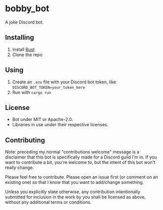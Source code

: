 # bobby_bot

A joke Discord bot.

## Installing

1. Install [Rust](https://www.rust-lang.org/)
1. Clone the repo

## Using

1. Create an `.env` file with your Discord bot token, like `DISCORD_BOT_TOKEN=your_token_here`
1. Run with `cargo run`

## License

- Bot under MIT or Apache-2.0.
- Libraries in use under their respective licenses.

## Contributing

Note: preceding my normal "contributions welcome" message is a disclaimer that this bot is specifically made for a Discord guild I'm in. If you want to contribute a bit, you're welcome to, but the intent of this bot won't really change.

Please feel free to contribute. Please open an issue first (or comment on an existing one) so that I know that you want to add/change something.

Unless you explicitly state otherwise, any contribution intentionally submitted for inclusion in the work by you shall be licensed as above, without any additional terms or conditions.
